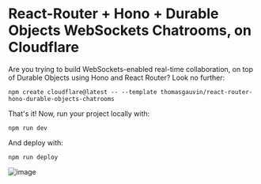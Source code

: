 # React-Router + Hono + Durable Objects WebSockets Chatrooms, on Cloudflare

Are you trying to build WebSockets-enabled real-time collaboration, on top of Durable Objects using Hono and React Router? Look no further:

```
npm create cloudflare@latest -- --template thomasgauvin/react-router-hono-durable-objects-chatrooms
```

That's it! Now, run your project locally with:

```
npm run dev
```

And deploy with:

```
npm run deploy
```

![image](https://github.com/user-attachments/assets/17c998fb-bf24-40be-abb5-2fcea8e20b3e)
